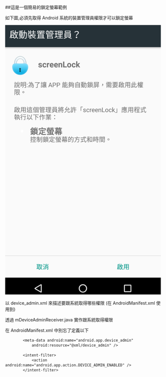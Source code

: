 ##這是一個簡易的鎖定螢幕範例

如下圖,必須先取得 Android 系統的裝置管理員權限才可以鎖定螢幕

![image](https://github.com/donnolove/screenLock/blob/master/wiki/pic/device-2016-05-08-140824.png?raw=true)

以 device_admin.xml 來描述要跟系統取得哪些權限 (在 AndroidManifest.xml 使用到)

透過 mDeviceAdminReceiver.java 實作跟系統取得權限

在 AndroidManifest.xml 中別忘了定義以下

<receiver android:name=".mDeviceAdminReceiver" android:label="@string/app_name"
            android:description="@string/str_screenlock_descript" android:permission="android.permission.BIND_DEVICE_ADMIN">

            <meta-data android:name="android.app.device_admin"
                android:resource="@xml/device_admin" />

            <intent-filter>
                <action android:name="android.app.action.DEVICE_ADMIN_ENABLED" />
            </intent-filter>

</receiver>
